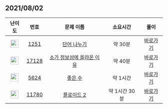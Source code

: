 ## 2021/08/02
| 난이도 | 번호 | 문제 이름 | 소요시간 | 풀이 
|:------:|:----:|:---------:|:------:|:------:|
| <img height="25px" width="25px" src="https://static.solved.ac/tier_small/6.svg"/> | [1251](https://www.acmicpc.net/problem/1251) | [단어 나누기](https://www.acmicpc.net/problem/1251) | 약 30분 | [바로가기](https://github.com/MinsangKong/DailyProblem/blob/main/08-03/1.py)| 
| <img height="25px" width="25px" src="https://static.solved.ac/tier_small/9.svg"/> | [17128](https://www.acmicpc.net/problem/17128) | [소가 정보섬에 올라온 이유](https://www.acmicpc.net/problem/17128) | 약 40분 | [바로가기](https://github.com/MinsangKong/DailyProblem/blob/main/08-03/2.py)|
| <img height="25px" width="25px" src="https://static.solved.ac/tier_small/12.svg"/> | [5624](https://www.acmicpc.net/problem/5624) | [좋은 수](https://www.acmicpc.net/problem/5624) | 약 1시간 | [바로가기](https://github.com/MinsangKong/DailyProblem/blob/main/08-03/3.py)| 
| <img height="25px" width="25px" src="https://static.solved.ac/tier_small/13.svg"/> | [11780](https://www.acmicpc.net/problem/11780) | [플로이드 2](https://www.acmicpc.net/problem/11780) | 약 1시간 30분 | [바로가기](https://github.com/MinsangKong/DailyProblem/blob/main/08-03/4-1.py)|